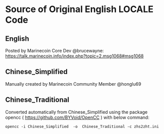 
# Source of Original English LOCALE Code

## English
Posted by Marinecoin Core Dev @brucewayne: 
https://talk.marinecoin.info/index.php?topic=2.msg1068#msg1068

## Chinese_Simplified

Manually created by Marinecoin Community Member @honglu69 

## Chinese_Traditional

Converted automatically from Chinese_Simplified using the package opencc 
( https://github.com/BYVoid/OpenCC ) with below command:
```
opencc -i Chinese_Simplified  -o  Chinese_Traditional -c zhs2zht.ini
```

